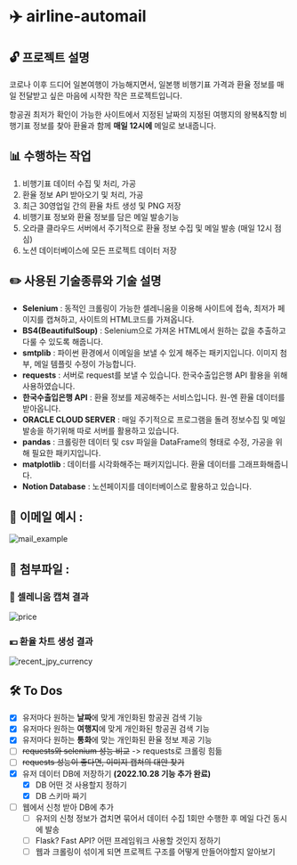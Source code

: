 # ✈️ airline-automail

## 🔓 프로젝트 설명

코로나 이후 드디어 일본여행이 가능해지면서, 일본행 비행기표 가격과 환율 정보를 매일 전달받고 싶은 마음에 시작한 작은 프로젝트입니다.

항공권 최저가 확인이 가능한 사이트에서 지정된 날짜의 지정된 여행지의 왕복&직항 비행기표 정보를 찾아 환율과 함께 **매일 12시에** 메일로 보내줍니다.

## 📊 수행하는 작업

1. 비행기표 데이터 수집 및 처리, 가공
2. 환율 정보 API 받아오기 및 처리, 가공
3. 최근 30영업일 간의 환율 차트 생성 및 PNG 저장
4. 비행기표 정보와 환율 정보를 담은 메일 발송기능
5. 오라클 클라우드 서버에서 주기적으로 환율 정보 수집 및 메일 발송 (매일 12시 점심)
6. 노션 데이터베이스에 모든 프로젝트 데이터 저장

## ✏️ 사용된 기술종류와 기술 설명

- **Selenium** : 동적인 크롤링이 가능한 셀레니움을 이용해 사이트에 접속, 최저가 페이지를 캡쳐하고, 사이트의 HTML코드를 가져옵니다.
- **BS4(BeautifulSoup)** : Selenium으로 가져온 HTML에서 원하는 값을 추출하고 다룰 수 있도록 해줍니다.
- **smtplib** : 파이썬 환경에서 이메일을 보낼 수 있게 해주는 패키지입니다. 이미지 첨부, 메일 템플릿 수정이 가능합니다.
- **requests** : 서버로 request를 보낼 수 있습니다. 한국수출입은행 API 활용을 위해 사용하였습니다.
- **한국수출입은행 API** : 환율 정보를 제공해주는 서비스입니다. 원-엔 환율 데이터를 받아옵니다.
- **ORACLE CLOUD SERVER** : 매일 주기적으로 프로그램을 돌려 정보수집 및 메일 발송을 하기위해 따로 서버를 활용하고 있습니다.
- **pandas** : 크롤링한 데이터 및 csv 파일을 DataFrame의 형태로 수정, 가공을 위해 필요한 패키지입니다.
- **matplotlib** : 데이터를 시각화해주는 패키지입니다. 환율 데이터를 그래프화해줍니다.
- **Notion Database** : 노션페이지를 데이터베이스로 활용하고 있습니다.

## 📩 이메일 예시 :

![mail_example](https://user-images.githubusercontent.com/59094592/195336022-a1551b13-af8b-4d64-b910-1ac2c6d60e7d.png)

## 📎 첨부파일 :

### 📸 셀레니움 캡쳐 결과

![price](https://user-images.githubusercontent.com/59094592/193433847-92c4863d-9292-44b7-92fd-2eb255b0c91d.png)

### 💴 환율 차트 생성 결과

![recent_jpy_currency](https://user-images.githubusercontent.com/59094592/196305564-89c58440-579d-4cfd-a408-dfe9fb278c05.png)

## 🛠 To Dos

- [x] 유저마다 원하는 **날짜**에 맞게 개인화된 항공권 검색 기능
- [x] 유저마다 원하는 **여행지**에 맞게 개인화된 항공권 검색 기능
- [x] 유저마다 원하는 **통화**에 맞는 개인화된 환율 정보 제공 기능
- [ ] ~~requests와 selenium 성능 비교~~ -> requests로 크롤링 힘듦
- [ ] ~~requests 성능이 좋다면, 이미지 캡쳐의 대안 찾기~~
- [x] 유저 데이터 DB에 저장하기 **(2022.10.28 기능 추가 완료)**
  - [x] DB 어떤 것 사용할지 정하기
  - [x] DB 스키마 짜기
- [ ] 웹에서 신청 받아 DB에 추가
  - [ ] 유저의 신청 정보가 겹치면 묶어서 데이터 수집 1회만 수행한 후 메일 다건 동시에 발송
  - [ ] Flask? Fast API? 어떤 프레임워크 사용할 것인지 정하기
  - [ ] 웹과 크롤링이 섞이게 되면 프로젝트 구조를 어떻게 만들어야할지 알아보기
